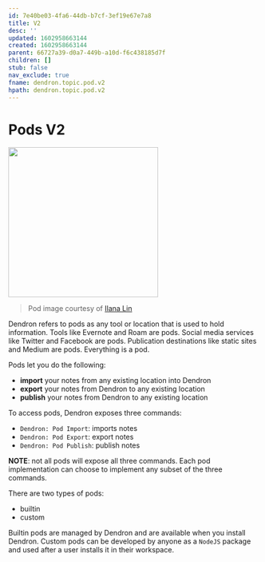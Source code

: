 ```yaml
---
id: 7e40be03-4fa6-44db-b7cf-3ef19e67e7a8
title: V2
desc: ''
updated: 1602958663144
created: 1602958663144
parent: 66727a39-d0a7-449b-a10d-f6c438185d7f
children: []
stub: false
nav_exclude: true
fname: dendron.topic.pod.v2
hpath: dendron.topic.pod.v2
---
```

# Pods V2

<img src="https://foundation-prod-assetspublic53c57cce-8cpvgjldwysl.s3-us-west-2.amazonaws.com/assets/images/pods.png" height="300px"/>

> Pod image courtesy of [Ilana Lin](https://www.instagram.com/ilana_lin/)

Dendron refers to pods as any tool or location that is used to hold information. Tools like Evernote and Roam are pods. Social media services like Twitter and Facebook are pods. Publication destinations like static sites and Medium are pods. Everything is a pod.

Pods let you do the following:

- **import** your notes from any existing location into Dendron
- **export** your notes from Dendron to any existing location
- **publish** your notes from Dendron to any existing location

To access pods, Dendron exposes three commands:

- `Dendron: Pod Import`: imports notes 
- `Dendron: Pod Export`: export notes 
- `Dendron: Pod Publish`: publish notes 

**NOTE**: not all pods will expose all three commands. Each pod implementation can choose to implement any subset of the three commands. 

There are two types of pods:

- builtin 
- custom

Builtin pods are managed by Dendron and are available when you install Dendron. Custom pods can be developed by anyone as a `NodeJS` package and used after a user installs it in their workspace. 

